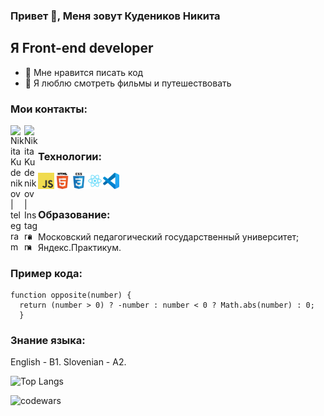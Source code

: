### Привет 👋, Меня зовут Кудеников Никита

## Я Front-end developer

- 💪 Мне нравится писать код
- 🎉 Я люблю смотреть фильмы и путешествовать

### Мои контакты:

[<img align="left" alt="NikitaKudenikov | telegram" width="22px" src="https://cdn.icon-icons.com/icons2/923/PNG/512/telegram_icon-icons.com_72055.png" />][telegram]
[<img align="left" alt="NikitaKudenikov | Instagram" width="22px" src="https://cdn.icon-icons.com/icons2/1211/PNG/512/1491580635-yumminkysocialmedia26_83102.png" />][instagram]

<br />

### Технологии:

<img align="left" alt="JavaScript" width="26px" src="https://raw.githubusercontent.com/github/explore/80688e429a7d4ef2fca1e82350fe8e3517d3494d/topics/javascript/javascript.png" />
<img align="left" alt="HTML5" width="26px" src="https://raw.githubusercontent.com/github/explore/80688e429a7d4ef2fca1e82350fe8e3517d3494d/topics/html/html.png" />
<img align="left" alt="CSS3" width="26px" src="https://raw.githubusercontent.com/github/explore/80688e429a7d4ef2fca1e82350fe8e3517d3494d/topics/css/css.png" />
<img align="left" alt="React" width="26px" src="https://raw.githubusercontent.com/github/explore/80688e429a7d4ef2fca1e82350fe8e3517d3494d/topics/react/react.png" />
<img align="left" alt="Visual Studio Code" width="26px" src="https://raw.githubusercontent.com/github/explore/80688e429a7d4ef2fca1e82350fe8e3517d3494d/topics/visual-studio-code/visual-studio-code.png" />

<br />
<br />

### Образование:

- Московский педагогический государственный университет;
- Яндекс.Практикум.

### Пример кода:

```
function opposite(number) {
  return (number > 0) ? -number : number < 0 ? Math.abs(number) : 0;
  }
```

### Знание языка:

English - B1.
Slovenian - A2.

![Top Langs](https://github-readme-stats.vercel.app/api/top-langs/?username=KudenikovNS&layout=compact)

[instagram]: https://www.instagram.com/kudenikovns
[telegram]: https://t.me/kudnik

![codewars](https://www.codewars.com/users/rsschool_5e3f53992398baca/badges/large)
